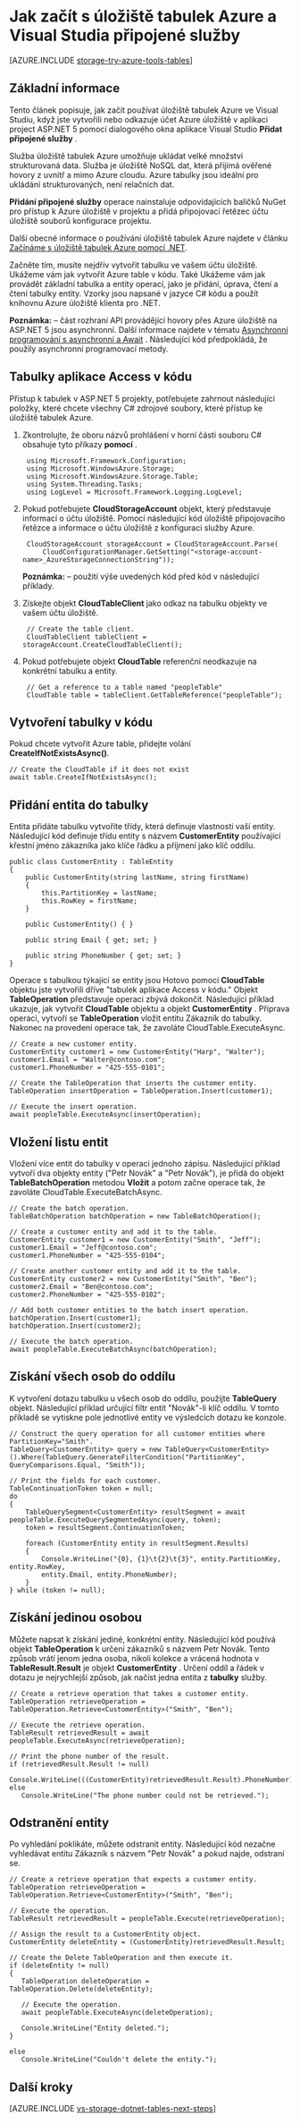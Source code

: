 <properties
    pageTitle="Jak začít s úložiště tabulek a Visual Studia připojené služby (ASP.NET 5) | Microsoft Azure"
    description="Jak začít s úložiště tabulek Azure v projektu ASP.NET 5 ve Visual Studiu po připojení k úložišti účtu pomocí aplikace Visual Studio připojené služby"
    services="storage"
    documentationCenter=""
    authors="TomArcher"
    manager="douge"
    editor=""/>

<tags
    ms.service="storage"
    ms.workload="web"
    ms.tgt_pltfrm="vs-getting-started"
    ms.devlang="na"
    ms.topic="article"
    ms.date="07/18/2016"
    ms.author="tarcher"/>

# <a name="how-to-get-started-with-azure-table-storage-and-visual-studio-connected-services"></a>Jak začít s úložiště tabulek Azure a Visual Studia připojené služby

[AZURE.INCLUDE [storage-try-azure-tools-tables](../../includes/storage-try-azure-tools-tables.md)]

## <a name="overview"></a>Základní informace

Tento článek popisuje, jak začít používat úložiště tabulek Azure ve Visual Studiu, když jste vytvořili nebo odkazuje účet Azure úložiště v aplikaci project ASP.NET 5 pomocí dialogového okna aplikace Visual Studio **Přidat připojené služby** .

Služba úložiště tabulek Azure umožňuje ukládat velké množství strukturovaná data. Služba je úložiště NoSQL dat, která přijímá ověřené hovory z uvnitř a mimo Azure cloudu. Azure tabulky jsou ideální pro ukládání strukturovaných, není relačních dat.

**Přidání připojené služby** operace nainstaluje odpovídajících balíčků NuGet pro přístup k Azure úložiště v projektu a přidá připojovací řetězec účtu úložiště souborů konfigurace projektu.

Další obecné informace o používání úložiště tabulek Azure najdete v článku [Začínáme s úložiště tabulek Azure pomocí .NET](storage-dotnet-how-to-use-tables.md).

Začněte tím, musíte nejdřív vytvořit tabulku ve vašem účtu úložiště. Ukážeme vám jak vytvořit Azure table v kódu. Také Ukážeme vám jak provádět základní tabulka a entity operací, jako je přidání, úprava, čtení a čtení tabulky entity. Vzorky jsou napsané v jazyce C\# kódu a použít knihovnu Azure úložiště klienta pro .NET.

**Poznámka:** – část rozhraní API provádějící hovory přes Azure úložiště na ASP.NET 5 jsou asynchronní. Další informace najdete v tématu [Asynchronní programování s asynchronní a Await](http://msdn.microsoft.com/library/hh191443.aspx) . Následující kód předpokládá, že použily asynchronní programovací metody.

## <a name="access-tables-in-code"></a>Tabulky aplikace Access v kódu

Přístup k tabulek v ASP.NET 5 projekty, potřebujete zahrnout následující položky, které chcete všechny C# zdrojové soubory, které přístup ke úložiště tabulek Azure.

1. Zkontrolujte, že oboru názvů prohlášení v horní části souboru C# obsahuje tyto příkazy **pomocí** .

        using Microsoft.Framework.Configuration;
        using Microsoft.WindowsAzure.Storage;
        using Microsoft.WindowsAzure.Storage.Table;
        using System.Threading.Tasks;
        using LogLevel = Microsoft.Framework.Logging.LogLevel;

2. Pokud potřebujete **CloudStorageAccount** objekt, který představuje informací o účtu úložiště. Pomocí následující kód úložiště připojovacího řetězce a informace o účtu úložiště z konfiguraci služby Azure.

        CloudStorageAccount storageAccount = CloudStorageAccount.Parse(
            CloudConfigurationManager.GetSetting("<storage-account-name>_AzureStorageConnectionString"));

    **Poznámka:** – použití výše uvedených kód před kód v následující příklady.

3. Získejte objekt **CloudTableClient** jako odkaz na tabulku objekty ve vašem účtu úložiště.  

        // Create the table client.
        CloudTableClient tableClient = storageAccount.CreateCloudTableClient();

4. Pokud potřebujete objekt **CloudTable** referenční neodkazuje na konkrétní tabulku a entity.

        // Get a reference to a table named "peopleTable"
        CloudTable table = tableClient.GetTableReference("peopleTable");

## <a name="create-a-table-in-code"></a>Vytvoření tabulky v kódu

Pokud chcete vytvořit Azure table, přidejte volání **CreateIfNotExistsAsync()**.

    // Create the CloudTable if it does not exist
    await table.CreateIfNotExistsAsync();

## <a name="add-an-entity-to-a-table"></a>Přidání entita do tabulky

Entita přidáte tabulku vytvoříte třídy, která definuje vlastnosti vaší entity. Následující kód definuje třídu entity s názvem **CustomerEntity** používající křestní jméno zákazníka jako klíče řádku a příjmení jako klíč oddílu.

    public class CustomerEntity : TableEntity
    {
        public CustomerEntity(string lastName, string firstName)
        {
            this.PartitionKey = lastName;
            this.RowKey = firstName;
        }

        public CustomerEntity() { }

        public string Email { get; set; }

        public string PhoneNumber { get; set; }
    }

Operace s tabulkou týkající se entity jsou Hotovo pomocí **CloudTable** objektu jste vytvořili dříve "tabulek aplikace Access v kódu." Objekt **TableOperation** představuje operaci zbývá dokončit. Následující příklad ukazuje, jak vytvořit **CloudTable** objektu a objekt **CustomerEntity** . Příprava operaci, vytvoří se **TableOperation** vložit entitu Zákazník do tabulky. Nakonec na provedení operace tak, že zavoláte CloudTable.ExecuteAsync.

    // Create a new customer entity.
    CustomerEntity customer1 = new CustomerEntity("Harp", "Walter");
    customer1.Email = "Walter@contoso.com";
    customer1.PhoneNumber = "425-555-0101";

    // Create the TableOperation that inserts the customer entity.
    TableOperation insertOperation = TableOperation.Insert(customer1);

    // Execute the insert operation.
    await peopleTable.ExecuteAsync(insertOperation);

## <a name="insert-a-batch-of-entities"></a>Vložení listu entit

Vložení více entit do tabulky v operaci jednoho zápisu. Následující příklad vytvoří dva objekty entity ("Petr Novák" a "Petr Novák"), je přidá do objekt **TableBatchOperation** metodou **Vložit** a potom začne operace tak, že zavoláte CloudTable.ExecuteBatchAsync.

    // Create the batch operation.
    TableBatchOperation batchOperation = new TableBatchOperation();

    // Create a customer entity and add it to the table.
    CustomerEntity customer1 = new CustomerEntity("Smith", "Jeff");
    customer1.Email = "Jeff@contoso.com";
    customer1.PhoneNumber = "425-555-0104";

    // Create another customer entity and add it to the table.
    CustomerEntity customer2 = new CustomerEntity("Smith", "Ben");
    customer2.Email = "Ben@contoso.com";
    customer2.PhoneNumber = "425-555-0102";

    // Add both customer entities to the batch insert operation.
    batchOperation.Insert(customer1);
    batchOperation.Insert(customer2);

    // Execute the batch operation.
    await peopleTable.ExecuteBatchAsync(batchOperation);

## <a name="get-all-of-the-entities-in-a-partition"></a>Získání všech osob do oddílu
K vytvoření dotazu tabulku u všech osob do oddílu, použijte **TableQuery** objekt. Následující příklad určující filtr entit "Novák"-li klíč oddílu. V tomto příkladě se vytiskne pole jednotlivé entity ve výsledcích dotazu ke konzole.

    // Construct the query operation for all customer entities where PartitionKey="Smith".
    TableQuery<CustomerEntity> query = new TableQuery<CustomerEntity>().Where(TableQuery.GenerateFilterCondition("PartitionKey", QueryComparisons.Equal, "Smith"));

    // Print the fields for each customer.
    TableContinuationToken token = null;
    do
    {
        TableQuerySegment<CustomerEntity> resultSegment = await peopleTable.ExecuteQuerySegmentedAsync(query, token);
        token = resultSegment.ContinuationToken;

        foreach (CustomerEntity entity in resultSegment.Results)
        {
            Console.WriteLine("{0}, {1}\t{2}\t{3}", entity.PartitionKey, entity.RowKey,
            entity.Email, entity.PhoneNumber);
        }
    } while (token != null);

## <a name="get-a-single-entity"></a>Získání jedinou osobou
Můžete napsat k získání jediné, konkrétní entity. Následující kód používá objekt **TableOperation** k určení zákazníků s názvem Petr Novák. Tento způsob vrátí jenom jedna osoba, nikoli kolekce a vrácená hodnota v **TableResult.Result** je objekt **CustomerEntity** . Určení oddíl a řádek v dotazu je nejrychlejší způsob, jak načíst jedna entita z **tabulky** služby.

    // Create a retrieve operation that takes a customer entity.
    TableOperation retrieveOperation = TableOperation.Retrieve<CustomerEntity>("Smith", "Ben");

    // Execute the retrieve operation.
    TableResult retrievedResult = await peopleTable.ExecuteAsync(retrieveOperation);

    // Print the phone number of the result.
    if (retrievedResult.Result != null)
       Console.WriteLine(((CustomerEntity)retrievedResult.Result).PhoneNumber);
    else
       Console.WriteLine("The phone number could not be retrieved.");

## <a name="delete-an-entity"></a>Odstranění entity
Po vyhledání poklikáte, můžete odstranit entity. Následující kód nezačne vyhledávat entitu Zákazník s názvem "Petr Novák" a pokud najde, odstraní se.

    // Create a retrieve operation that expects a customer entity.
    TableOperation retrieveOperation = TableOperation.Retrieve<CustomerEntity>("Smith", "Ben");

    // Execute the operation.
    TableResult retrievedResult = peopleTable.Execute(retrieveOperation);

    // Assign the result to a CustomerEntity object.
    CustomerEntity deleteEntity = (CustomerEntity)retrievedResult.Result;

    // Create the Delete TableOperation and then execute it.
    if (deleteEntity != null)
    {
       TableOperation deleteOperation = TableOperation.Delete(deleteEntity);

       // Execute the operation.
       await peopleTable.ExecuteAsync(deleteOperation);

       Console.WriteLine("Entity deleted.");
    }

    else
       Console.WriteLine("Couldn't delete the entity.");

## <a name="next-steps"></a>Další kroky

[AZURE.INCLUDE [vs-storage-dotnet-tables-next-steps](../../includes/vs-storage-dotnet-tables-next-steps.md)]
